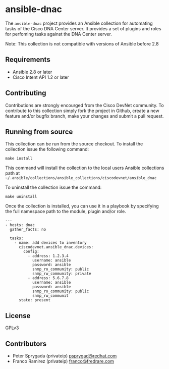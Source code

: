 # ansible-dnac

The `ansible-dnac` project provides an Ansible collection for automating tasks
of the Cisco DNA Center server.  It provides a set of plugins and roles for
perfoming tasks against the DNA Center server.

Note: This collection is not compatible with versions of Ansible before 2.8


## Requirements

* Ansible 2.8 or later
* Cisco Intent API 1.2 or later


## Contributing

Contributions are strongly encourged from the Cisco DevNet community.  To 
contribute to this collection simply fork the project in Github, create a new
feature and/or bugfix branch, make your changes and submit a pull request.


## Running from source

This collection can be run from the source checkout.  To install the 
collection issue the following command:

```make install```

This command will install the collection to the local users Ansible collections
path at ```~/.ansible/collections/ansible_collections/ciscodevnet/ansible_dnac```

To uninstall the collection issue the command:

```make uninstall```

Once the collection is installed, you can use it in a playbook by specifying 
the full namespace path to the module, plugin and/or role. 

```
---
- hosts: dnac
  gather_facts: no

  tasks:
    - name: add devices to inventory
      ciscodevnet.ansible_dnac.devices:
        config:
          - address: 1.2.3.4
            username: ansible
            password: ansible
            snmp_ro_community: public
            snmp_rw_community: private
          - address: 5.6.7.8
            username: ansible
            password: ansible
            snmp_ro_community: public
            snmp_rw_communit
      state: present
```


## License

GPLv3


## Contributors

* Peter Sprygada (privateip) <psprygad@redhat.com>
* Franco Ramirez (privateip) <franco@fredrare.com>
